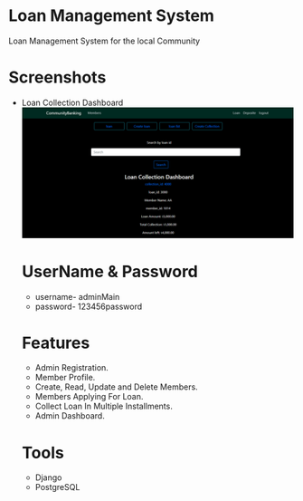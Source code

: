 # Loan Management System

Loan Management System for the local Community

# Screenshots

<ul>
<li>Loan Collection Dashboard</li>
<img src="loanManagement/images/loan-home.png">

# UserName & Password

- username- adminMain
- password- 123456password

# Features

- Admin Registration.
- Member Profile.
- Create, Read, Update and Delete Members.
- Members Applying For Loan.
- Collect Loan In Multiple Installments.
- Admin Dashboard.

# Tools

- Django
- PostgreSQL
